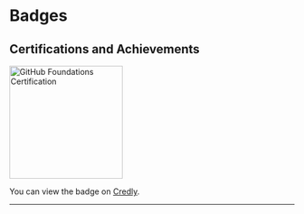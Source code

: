 # Badges

## Certifications and Achievements

<img src="https://images.credly.com/size/680x680/images/024d0122-724d-4c5a-bd83-cfe3c4b7a073/image.png" alt="GitHub Foundations Certification" width="200" />

You can view the badge on [Credly](https://www.credly.com/badges/e7091843-22ac-4659-84df-2e1f3364dd79).

---
